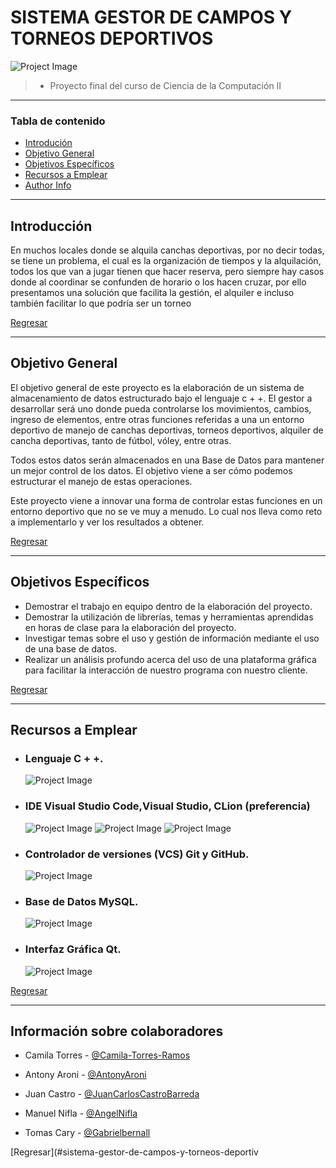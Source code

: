 # SISTEMA GESTOR DE CAMPOS Y TORNEOS DEPORTIVOS

![Project Image](https://user-images.githubusercontent.com/82418212/173455248-261febac-fbb2-4510-96a0-c41af5be639d.jpg)

> - Proyecto final del curso de Ciencia de la Computación II

---

### Tabla de contenido

- [Introdución](#introducción)
- [Objetivo General](#objetivo-general)
- [Objetivos Específicos](#objetivos-específicos)
- [Recursos a Emplear](#recursos-a-emplear)
- [Author Info](#author-info)

---

## Introducción

En muchos locales donde se alquila canchas deportivas, por no decir todas, se tiene un problema, el cual es la organización de tiempos y la alquilación, todos los que van a jugar tienen que hacer reserva, pero siempre hay casos donde al coordinar se confunden de horario o los hacen cruzar, por ello presentamos una solución que facilita la gestión, el alquiler e incluso también facilitar lo que podría ser un torneo



[Regresar](#sistema-gestor-de-campos-y-torneos-deportivos)

---

## Objetivo General

El objetivo general de este proyecto es la elaboración de un sistema de almacenamiento de datos estructurado bajo el lenguaje c + +. El gestor a desarrollar será uno donde pueda controlarse los movimientos, cambios, ingreso de elementos, entre otras funciones referidas a una un entorno deportivo de manejo de canchas deportivas, torneos deportivos, alquiler de cancha deportivas, tanto de fútbol, vóley, entre otras.

Todos estos datos serán almacenados en una Base de Datos para mantener un mejor control de los datos. El objetivo viene a ser cómo podemos estructurar el manejo de estas operaciones.

Este proyecto viene a innovar una forma de controlar estas funciones en un entorno deportivo que no se ve muy a menudo. Lo cual nos lleva como reto a implementarlo y ver los resultados a obtener.

[Regresar](#sistema-gestor-de-campos-y-torneos-deportivos)

---

## Objetivos Específicos

- Demostrar el trabajo en equipo dentro de la elaboración del proyecto.
- Demostrar la utilización de librerías, temas y herramientas aprendidas en horas de clase para la elaboración del proyecto.
- Investigar temas sobre el uso y gestión de información mediante el uso de una base de datos.
- Realizar un análisis profundo acerca del uso de una plataforma gráfica para facilitar la interacción de nuestro programa con nuestro cliente.



[Regresar](#sistema-gestor-de-campos-y-torneos-deportivos)

---

## Recursos a Emplear

- ### Lenguaje C + +.
   ![Project Image](https://user-images.githubusercontent.com/82418212/173453172-0a6451f8-8c3b-456b-844d-b41321245b94.png)
   
   
- ### IDE Visual Studio Code,Visual Studio, CLion (preferencia)
	 ![Project Image](https://user-images.githubusercontent.com/82418212/173453514-d3cb4190-5325-4f7f-b049-e4a7cd7646d3.png)
	 ![Project Image](https://user-images.githubusercontent.com/82418212/173453761-51a342f8-92a4-4115-8c9d-0dd63ea27381.png)
	 ![Project Image](https://user-images.githubusercontent.com/82418212/173454119-bb9ebc01-6f63-48e5-8ee9-b504e7758905.png)

- ### Controlador de versiones (VCS) Git y GitHub.
	 ![Project Image](https://user-images.githubusercontent.com/82418212/173454409-86c558b0-6b83-490e-b917-639d3503dc8e.jpeg)
	 
- ### Base de Datos MySQL.
	![Project Image](https://user-images.githubusercontent.com/82418212/173454616-26be5d75-a2de-49e3-befb-76093104a1f1.png)
- ### Interfaz Gráfica Qt.
	![Project Image](https://user-images.githubusercontent.com/82418212/173454796-fcc7ddae-78f5-4312-9538-3d5a80bd264f.png)


[Regresar](#sistema-gestor-de-campos-y-torneos-deportivos)

---


## Información sobre colaboradores

- Camila Torres - [@Camila-Torres-Ramos](https://github.com/Camila-Torres-Ramos)

- Antony Aroni - [@AntonyAroni](https://github.com/AntonyAroni)

- Juan Castro - [@JuanCarlosCastroBarreda](https://github.com/JuanCarlosCastroBarreda)

- Manuel Nifla - [@AngelNifla](https://github.com/AngelNifla)

- Tomas Cary - [@Gabrielbernall](https://user-images.githubusercontent.com/82418212/173454796-fcc7ddae-78f5-4312-9538-3d5a80bd264f.png)


[Regresar](#sistema-gestor-de-campos-y-torneos-deportiv

